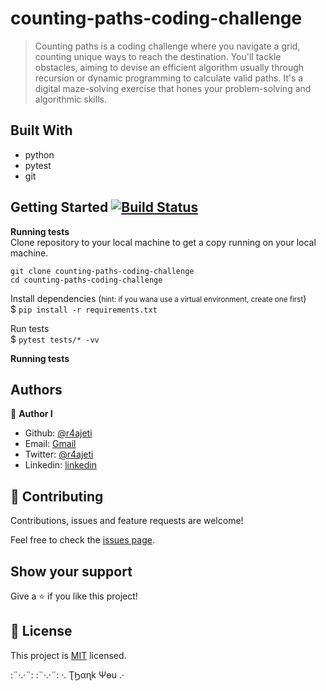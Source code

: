 # counting-paths-coding-challenge

> Counting paths is a coding challenge where you navigate a grid, counting unique ways to reach the destination. You'll tackle obstacles, aiming to devise an efficient algorithm usually through recursion or dynamic programming to calculate valid paths. It's a digital maze-solving exercise that hones your problem-solving and algorithmic skills.

## Built With

- python
- pytest
- git

## Getting Started [![Build Status](https://github.com/R4Ajeti/counting-paths-coding-challenge/actions/workflows/counting-paths-unit-tests.yml/badge.svg)](https://github.com/R4Ajeti/counting-paths-coding-challenge/actions)

**Running tests**</br>
Clone repository to your local machine to get a copy running on your local machine.

```
git clone counting-paths-coding-challenge
cd counting-paths-coding-challenge
```

Install dependencies (<small>hint: if you wana use a virtual environment, create one first</small>)</br>
$ `pip install -r requirements.txt`

Run tests</br>
$ `pytest tests/* -vv`

**Running tests**

## Authors

👤 **Author I**

- Github: [@r4ajeti](https://github.com/r4ajeti)
- Email: [Gmail](mailto:r4ajeti@gmail.com)
- Twitter: [@r4ajeti](https://twitter.com/r4ajeti)
- Linkedin: [linkedin](https://linkedin.com/in/r4ajeti)

## 🤝 Contributing

Contributions, issues and feature requests are welcome!

Feel free to check the [issues page](issues/).

## Show your support

Give a ⭐️ if you like this project!

## 📝 License

This project is [MIT](https://opensource.org/license/mit/) licensed.

:¨·.·¨: :¨·.·¨: ·. ƮϦαɳk Ψөu .·
